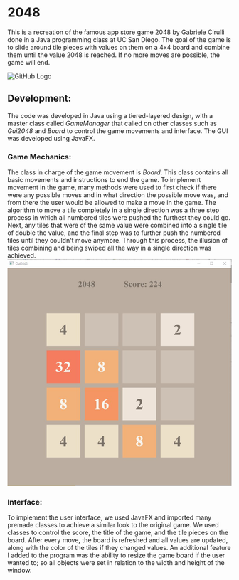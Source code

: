 # 2048
This is a recreation of the famous app store game 2048 by Gabriele Cirulli done in a Java programming class at UC San Diego. 
The goal of the game is to slide around tile pieces with values on them on a 4x4 board and combine them until the value 2048 is reached.
If no more moves are possible, the game will end.

![GitHub Logo](https://upload.wikimedia.org/wikipedia/commons/1/18/2048_logo.svg)

## Development:
The code was developed in Java using a tiered-layered design, with a master class called *GameManager* that called on other classes such 
as *Gui2048* and *Board* to control the game movements and interface. The GUI was developed using JavaFX.

### Game Mechanics:
The class in charge of the game movement is *Board*. This class contains all basic movements and instructions to end the game.
To implement movement in the game, many methods were used to first check if there were any possible moves and in what direction the 
possible move was, and from there the user would be allowed to make a move in the game. The algorithm to move a tile completely in a 
single direction was a three step process in which all numbered tiles were pushed the furthest they could go. Next, any tiles that were
of the same value were combined into a single tile of double the value, and the final step was to further push the numbered tiles until 
they couldn't move anymore. Through this process, the illusion of tiles combining and being swiped all the way in a single direction 
was achieved.
<img src="pictures/2048_1.png"/>

### Interface:
To implement the user interface, we used JavaFX and imported many premade classes to achieve a similar look to the original game. We used
classes to control the score, the title of the game, and the tile pieces on the board. After every move, the board is refreshed and all 
values are updated, along with the color of the tiles if they changed values. An additional feature I added to the program was the 
ability to resize the game board if the user wanted to; so all objects were set in relation to the width and height of the window.
